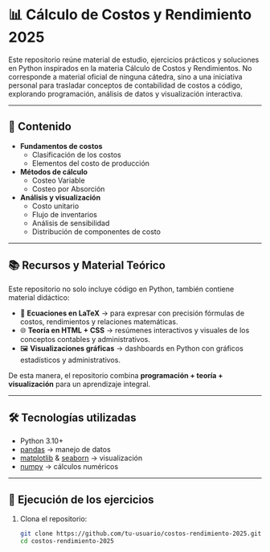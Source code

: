 # 📊 Cálculo de Costos y Rendimiento 2025

Este repositorio reúne material de estudio, ejercicios prácticos y soluciones en Python inspirados en la materia Cálculo de Costos y Rendimientos.
No corresponde a material oficial de ninguna cátedra, sino a una iniciativa personal para trasladar conceptos de contabilidad de costos a código, explorando programación, análisis de datos y visualización interactiva.

---

## 📘 Contenido

- **Fundamentos de costos**
  - Clasificación de los costos
  - Elementos del costo de producción
- **Métodos de cálculo**
  - Costeo Variable
  - Costeo por Absorción
- **Análisis y visualización**
  - Costo unitario
  - Flujo de inventarios
  - Análisis de sensibilidad
  - Distribución de componentes de costo

---

## 📚 Recursos y Material Teórico

Este repositorio no solo incluye código en Python, también contiene material didáctico:

- 📐 **Ecuaciones en LaTeX** → para expresar con precisión fórmulas de costos, rendimientos y relaciones matemáticas.  
- 🌐 **Teoría en HTML + CSS** → resúmenes interactivos y visuales de los conceptos contables y administrativos.  
- 🖼️ **Visualizaciones gráficas** → dashboards en Python con gráficos estadísticos y administrativos.  

De esta manera, el repositorio combina **programación + teoría + visualización** para un aprendizaje integral.

---

## 🛠️ Tecnologías utilizadas

- Python 3.10+
- [pandas](https://pandas.pydata.org/) → manejo de datos  
- [matplotlib](https://matplotlib.org/) & [seaborn](https://seaborn.pydata.org/) → visualización  
- [numpy](https://numpy.org/) → cálculos numéricos  

---

## 🚀 Ejecución de los ejercicios

1. Clona el repositorio:  
   ```bash
   git clone https://github.com/tu-usuario/costos-rendimiento-2025.git
   cd costos-rendimiento-2025

